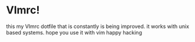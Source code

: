 # VImrc!
this my VImrc dotfile that is constantly is
being improved. it works with unix based 
systems. hope you use it with vim happy hacking
